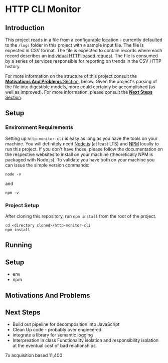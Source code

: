 # HTTP CLI Monitor

## Introduction

This project reads in a file from a configurable location - currently defaulted to the `/logs` folder in this project with a sample input file. The file is expected in CSV format. The file is expected to contain records where each record describes an [individual HTTP-based request](./src/models/traffic/interfaces/raw-http-traffic-record.ts). The file is consumed by a series of services responsible for reporting on trends in the CSV HTTP history.

For more information on the structure of this project consult the [**Motivations And Problems** Section](#motivation-and-problems), below. Given the project's parsing of the file into digestible models, more could certainly be accomplished (as well as improved). For more information, please consult the [**Next Steps** Section](#next-steps).

## Setup

### Environment Requirements

Setting up `http-monitor-cli` is easy as long as you have the tools on your machine. You will definitely need [Node.js](https://nodejs.org/en/) (at least LTS) and [NPM](https://www.npmjs.com/get-npm) locally to run this project. If you don't have those, please follow the documentation on the respective websites to install on your machine (theoretically NPM is packaged with Node.js). To validate you have both on your machine you can issue the simple version commands:

```
node -v
```

and

```
npm -v
```

### Project Setup

After cloning this repository, run `npm install` from the root of the project.

```
cd <directory cloned>/http-monitor-cli
npm install
```

## Running

## Setup

-   env
-   npm

## Motivations And Problems

## Next Steps

-   Build out pipeline for decomposition into JavaScript
-   Clean Up code - probably over engineered.
-   integrate a library for semantic logging
-   Interpreation in class
    Functionality isolation and responsibility isolation at the eventual cost of bad relationships.

7x acquisition based
11,400
